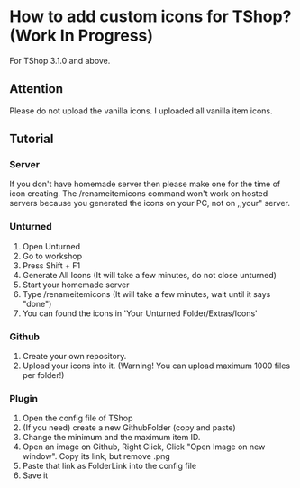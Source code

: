 # How to add custom icons for TShop? (Work In Progress)

For TShop 3.1.0 and above.

## Attention
Please do not upload the vanilla icons. I uploaded all vanilla item icons.

## Tutorial

### Server
If you don't have homemade server then please make one for the time of icon creating. The /renameitemicons command won't work on hosted servers because you generated the icons on your PC, not on ,,your" server.

### Unturned
1. Open Unturned
2. Go to workshop
3. Press Shift + F1
4. Generate All Icons (It will take a few minutes, do not close unturned)
5. Start your homemade server
6. Type /renameitemicons (It will take a few minutes, wait until it says "done")
7. You can found the icons in 'Your Unturned Folder/Extras/Icons'

### Github
1. Create your own repository.
2. Upload your icons into it. (Warning! You can upload maximum 1000 files per folder!)

### Plugin
1. Open the config file of TShop
2. (If you need) create a new GithubFolder (copy and paste)
3. Change the minimum and the maximum item ID.
4. Open an image on Github, Right Click, Click "Open Image on new window". Copy its link, but remove <imagename>.png
5. Paste that link as FolderLink into the config file
6. Save it
